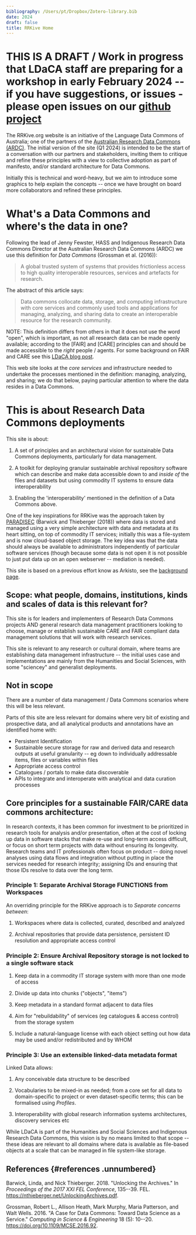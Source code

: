```yaml
---
bibliography: /Users/pt/Dropbox/Zotero-library.bib
date: 2024
draft: false
title: RRKive Home
---
```


# THIS IS A DRAFT / Work in progress that LDaCA staff are preparing for a workshop in early February 2024 -- if you have suggestions, or issues - please open issues on our [github project](https://github.com/Language-Research-Technology/rrkive-website)

The RRKive.org website is an initiative of the Language Data Commons of
Australia; one of the partners of the [Australian Research Data Commons
(ARDC)](https://ardc.edu.au). The initial version of the site (Q1 2024)
is intended to be the start of a conversation with our partners and
stakeholders, inviting them to critique and refine these principles with
a view to collective adoption as part of manifesto, and/or standard
architecture for Data Commons.

Initially this is technical and word-heavy, but we aim to introduce some
graphics to help explain the concepts -- once we have brought on board
more collaborators and refined these principles.

# What's a Data Commons and where's the data in one?

Following the lead of Jenny Fewster, HASS and Indigenous Research Data
Commons Director at the Australian Research Data Commons (ARDC) we use
this definition for *Data Commons* (Grossman et al. (2016)):

> A global trusted system of systems that provides frictionless access
> to high quality interoperable resources, services and artefacts for
> research.

The abstract of this article says:

> Data commons collocate data, storage, and computing infrastructure
> with core services and commonly used tools and applications for
> managing, analyzing, and sharing data to create an interoperable
> resource for the research community.

NOTE: This definition differs from others in that it does not use the
word "open", which is important, as not all research data can be made
openly available; according to the \[FAIR\] and \[CARE\] principles can
and should be made accessible to the *right* people / agents. For some
background on FAIR and CARE see this [LDaCA blog
post](https://www.ldaca.edu.au/posts/fair-and-care/).

This web site looks at the *core services* and infrastructure needed to
undertake the processes mentioned in the definition: managing,
analyzing, and sharing; we do that below, paying particular attention to
where the data resides in a Data Commons.

# This is about Research Data Commons deployments

This site is about:

1.  A set of principles and an architectural vision for sustainable Data
    Commons deployments, particularly for data management.

2.  A toolkit for deploying granular sustainable archival repository
    software which can describe and make data accessible down to and
    *inside of* the files and datasets but using commodity IT systems to
    ensure data interoperability

3.  Enabling the 'interoperability' mentioned in the definition of a
    Data Commons above.

One of the key inspirations for RRKive was the approach taken by
[PARADISEC](https://www.paradisec.org.au/about-us/) (Barwick and
Thieberger (2018)) where data is stored and managed using a very simple
architecture with data and metadata at its heart sitting, on top of
commodity IT services; initially this was a file-system and is now
cloud-based object storage. The key idea was that the data should always
be available to administrators independently of particular software
services (though because some data is not open it is not possible to
just put data up on an open webserver -- mediation is needed).

This site is based on a previous effort know as Arkisto, see the
[background page](./background/).

## Scope: what people, domains, institutions, kinds and scales of data is this relevant for?

This site is for leaders and implementers of Research Data Commons
projects AND general research data management practitioners looking to
choose, manage or establish sustainable CARE and FAIR compliant data
management solutions that will work with research services.

This site is relevant to any research or cultural domain, where teams
are establishing data management infrastructure -- the initial uses case
and implementations are mainly from the Humanities and Social Sciences,
with some "sciencey" and generalist deployments.

## Not in scope

There are a number of data management / Data Commons scenarios where
this will be less relevant.

Parts of this site are less relevant for domains where very bit of
existing and prospective data, and all analytical products and
annotations have an identified home with:

-   Persistent Identification
-   Sustainable secure storage for raw and derived data and research
    outputs at useful granularity -- eg down to individually addressable
    items, files or variables within files
-   Appropriate access control
-   Catalogues / portals to make data discoverable
-   APIs to integrate and interoperate with analytical and data curation
    processes

## Core principles for a sustainable FAIR/CARE data commons architecture:

In research contexts, it has been common for investment to be
prioritized in research tools for analysis and/or presentation, often at
the cost of locking up data in software stacks that make re-use and
long-term access difficult, or focus on short term projects with data
without ensuring its longevity. Research teams and IT professionals
often focus on product -- doing novel analyses using data flows and
integration without putting in place the services needed for research
integrity; assigning IDs and ensuring that those IDs resolve to data
over the long term.

### Principle 1: Separate Archival Storage FUNCTIONS from Workspaces

An overriding principle for the RRKive approach is to *Separate concerns
between*:

1.  Workspaces where data is collected, curated, described and analyzed

2.  Archival repositories that provide data persistence, persistent ID
    resolution and appropriate access control

### Principle 2: Ensure Archival Repository storage is not locked to a single software stack

1.  Keep data in a commodity IT storage system with more than one mode
    of access

2.  Divide up data into chunks ("objects", "items")

3.  Keep metadata in a standard format adjacent to data files

4.  Aim for "rebuildability" of services (eg catalogues & access
    control) from the storage system

5.  Include a natural-language license with each object setting out how
    data may be used and/or redistributed and by WHOM

<!-- 
1. Data storage must follow a documented standard so that services can be rebuilt if needed; this is important as experience has show us that systems rarely live beyond 10 - 15 years, and this approach reduces the risk of losing access to data,


    1. Data is organized as digital objects.  

      1. Collections are represented  as storage-level objects; either self contained or as metadata referencing other storage-level objects. 

      1. Storage directory-like hierarchies may group data together in collections or by “owner” on similar paths; to aid in moving data between services using file-system tools (unlike approaches which completely obscure all meaning in paths eg the default OCFL settings).

    1. There is a documented way to resolve identifiers to digital objects even offline or when services are no longer available
    
    1.  Each data object has a natural language license which sets out rules for re-use - for non-Open Access data an authorization service must be implemented if data are put on the internet

1. Metadata must use a documented linked-data standard (eg RO-Crate – based on Schema.org for discovery metadata  and the Portland Common Data model for intra-repository collection/object relationships).
    
    1. with object-level metadata adjacent to any files or data assets (typically in a directory in the storage service)

    1. Data is described at least at the object level, and may be described at the file or variable level within files

1. Software

    1. The storage service MUST have at least one software tool  to (i) list all objects and (ii) retrieve metadata and data from an object.

    1. Data SHOULD be indexable and made available locally (on a single machine or local network) via static websites, spreadsheets using a variety of approaches depending on the requirements and budget, using freely available tools

    1. Data MAY be made available via simple APIs. 

    1. Access control is provided by systems that enable the individuals to be *granted* the licenses described above – to avoid the risk of coding access control rules into a repository application in a way that creates lock-in.

 -->
### Principle 3: Use an extensible linked-data metadata format

Linked Data allows:

1.  Any conceivable data structure to be described

2.  Vocabularies to be mixed-in as needed; from a core set for all data
    to domain-specific to project or even dataset-specific terms; this
    can be formalised using *Profiles*.

3.  Interoperability with global research information systems
    architectures, discovery services etc

While LDaCA is part of the Humanities and Social Sciences and Indigenous
Research Data Commons, this vision is by no means limited to that scope
-- these ideas are relevant to all domains where data is available as
file-based objects at a scale that can be managed in file system-like
storage.

## References {#references .unnumbered}

Barwick, Linda, and Nick Thieberger. 2018. "Unlocking the Archives." In
*Proceedings of the 2017 XXI FEL Conference*, 135--39. FEL.
<https://nthieberger.net/UnlockingArchives.pdf>.

Grossman, Robert L., Allison Heath, Mark Murphy, Maria Patterson, and
Walt Wells. 2016. "A Case for Data Commons: Toward Data Science as a
Service." *Computing in Science & Engineering* 18 (5): 10--20.
<https://doi.org/10.1109/MCSE.2016.92>.
